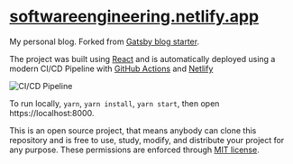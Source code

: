 # [softwareengineering.netlify.app](https://softwareengineering.netlify.app/)

My personal blog. Forked from [Gatsby blog starter](https://github.com/gatsbyjs/gatsby-starter-blog). 

The project was built using [React](https://reactjs.org/) and is automatically deployed using a modern CI/CD Pipeline with [GitHub Actions](https://github.com/features/actions) and [Netlify](https://www.netlify.com/) 

![CI/CD Pipeline](https://user-images.githubusercontent.com/8085864/138589927-e4e32567-6907-49af-9e34-826a4456eec7.png)

To run locally, `yarn`, `yarn install`, `yarn start`, then open https://localhost:8000.

This is an open source project, that means anybody can clone this repository and is free to use, study, modify, and distribute your project for any purpose. These permissions are enforced through [MIT license](https://opensource.org/licenses/MIT).

